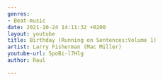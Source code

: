 ```yaml
---
genres:
- Beat-music
date: 2021-10-24 14:11:32 +0200
layout: youtube
title: Birthday (Running on Sentences:Volume 1)
artist: Larry Fisherman (Mac Miller)
youtube-url: SpoBi-l7Hlg
author: Raul

---
```

